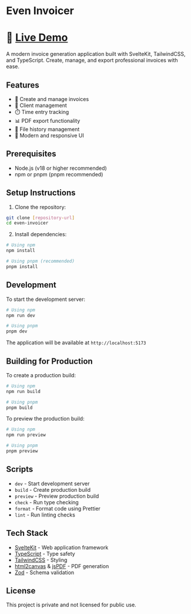 # Even Invoicer

# 🚀 [Live Demo](https://even-invoicer.vercel.app/)

A modern invoice generation application built with SvelteKit, TailwindCSS, and TypeScript. Create, manage, and export professional invoices with ease.

## Features

- 📝 Create and manage invoices
- 👥 Client management
- ⏱️ Time entry tracking
- 📊 PDF export functionality
- 📁 File history management
- 🎨 Modern and responsive UI

## Prerequisites

- Node.js (v18 or higher recommended)
- npm or pnpm (pnpm recommended)

## Setup Instructions

1. Clone the repository:

```bash
git clone [repository-url]
cd even-invoicer
```

2. Install dependencies:

```bash
# Using npm
npm install

# Using pnpm (recommended)
pnpm install
```

## Development

To start the development server:

```bash
# Using npm
npm run dev

# Using pnpm
pnpm dev
```

The application will be available at `http://localhost:5173`

## Building for Production

To create a production build:

```bash
# Using npm
npm run build

# Using pnpm
pnpm build
```

To preview the production build:

```bash
# Using npm
npm run preview

# Using pnpm
pnpm preview
```

## Scripts

- `dev` - Start development server
- `build` - Create production build
- `preview` - Preview production build
- `check` - Run type checking
- `format` - Format code using Prettier
- `lint` - Run linting checks

## Tech Stack

- [SvelteKit](https://kit.svelte.dev/) - Web application framework
- [TypeScript](https://www.typescriptlang.org/) - Type safety
- [TailwindCSS](https://tailwindcss.com/) - Styling
- [html2canvas](https://html2canvas.hertzen.com/) & [jsPDF](https://rawgit.com/MrRio/jsPDF/master/docs/) - PDF generation
- [Zod](https://zod.dev/) - Schema validation

## License

This project is private and not licensed for public use.

